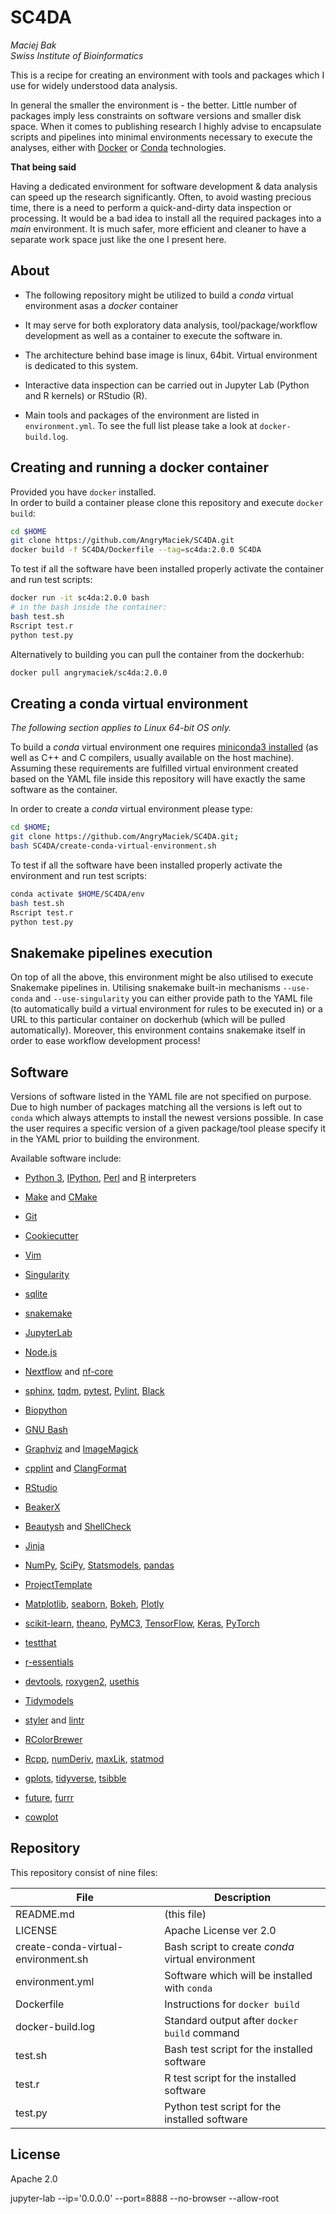 # SC4DA

*Maciej Bak  
Swiss Institute of Bioinformatics*

This is a recipe for creating an environment with tools and packages which I use for widely understood data analysis.

In general the smaller the environment is - the better. Little number of packages imply less constraints on software versions and smaller disk space. When it comes to publishing research I highly advise to encapsulate scripts and pipelines into minimal environments necessary to execute the analyses, either with [Docker](https://www.docker.com/) or [Conda](https://docs.conda.io/en/latest/) technologies.

**That being said**

Having a dedicated environment for software development & data analysis can speed up the research significantly. Often, to avoid wasting precious time, there is a need to perform a quick-and-dirty data inspection or processing. It would be a bad idea to install all the required packages into a *main* environment. It is much safer, more efficient and cleaner to have a separate work space just like the one I present here.

## About

* The following repository might be utilized to build a *conda* virtual environment asas a *docker* container

* It may serve for both exploratory data analysis, tool/package/workflow development as well as a container to execute the software in.

* The architecture behind base image is linux, 64bit. Virtual environment is dedicated to this system.

* Interactive data inspection can be carried out in Jupyter Lab (Python and R kernels) or RStudio (R).

* Main tools and packages of the environment are listed in `environment.yml`. To see the full list please take a look at `docker-build.log`.

## Creating and running a docker container

Provided you have `docker` installed.  
In order to build a container please clone this repository and execute `docker build`:

```bash
cd $HOME
git clone https://github.com/AngryMaciek/SC4DA.git
docker build -f SC4DA/Dockerfile --tag=sc4da:2.0.0 SC4DA
```

To test if all the software have been installed properly activate the container and run test scripts:

```bash
docker run -it sc4da:2.0.0 bash
# in the bash inside the container:
bash test.sh
Rscript test.r
python test.py
```

Alternatively to building you can pull the container from the dockerhub:

```bash
docker pull angrymaciek/sc4da:2.0.0
```

## Creating a conda virtual environment

*The following section applies to Linux 64-bit OS only.*

To build a *conda* virtual environment one requires [miniconda3 installed](https://conda.io/projects/conda/en/latest/user-guide/install/index.html) (as well as C++ and C compilers, usually available on the host machine). Assuming these requirements are fulfilled virtual environment created based on the YAML file inside this repository will have exactly the same software as the container.

In order to create a *conda* virtual environment please type:

```bash
cd $HOME;
git clone https://github.com/AngryMaciek/SC4DA.git;
bash SC4DA/create-conda-virtual-environment.sh
```

To test if all the software have been installed properly activate the environment and run test scripts:

```bash
conda activate $HOME/SC4DA/env
bash test.sh
Rscript test.r
python test.py
```

## Snakemake pipelines execution

On top of all the above, this environment might be also utilised to execute Snakemake pipelines in. Utilising snakemake built-in mechanisms `--use-conda` and `--use-singularity` you can either provide path to the YAML file (to automatically build a virtual environment for rules to be executed in) or a URL to this particular container on dockerhub (which will be pulled automatically). Moreover, this environment contains snakemake itself in order to ease workflow development process!

## Software

Versions of software listed in the YAML file are not specified on purpose. Due to high number of packages matching all the versions is left out to `conda` which always attempts to install the newest versions possible. In case the user requires a specific version of a given package/tool please specify it in the YAML prior to building the environment.

Available software include:

* [Python 3](https://www.python.org/), [IPython](https://ipython.org/), [Perl](https://www.perl.org/) and [R](https://www.r-project.org/) interpreters

* [Make](https://www.gnu.org/software/make/manual/make.html) and [CMake](https://cmake.org/)

* [Git](https://git-scm.com/)

* [Cookiecutter](https://github.com/cookiecutter/cookiecutter)

* [Vim](https://github.com/vim/vim)

* [Singularity](https://singularity.lbl.gov/)

* [sqlite](https://www.sqlite.org/index.html)

* [snakemake](https://snakemake.readthedocs.io/en/stable/)

* [JupyterLab](https://jupyterlab.readthedocs.io/en/stable/)

* [Node.js](https://nodejs.org/en/)

* [Nextflow](https://www.nextflow.io/) and [nf-core](https://nf-co.re/)

* [sphinx](http://www.sphinx-doc.org/en/master/), [tqdm](https://github.com/tqdm/tqdm), [pytest](https://docs.pytest.org/en/latest/), [Pylint](https://www.pylint.org/), [Black](https://github.com/psf/black)

* [Biopython](https://biopython.org/)

* [GNU Bash](https://www.gnu.org/software/bash/)

* [Graphviz](https://www.graphviz.org/) and [ImageMagick](https://imagemagick.org/)

* [cpplint](https://github.com/cpplint/cpplint) and [ClangFormat](https://clang.llvm.org/docs/ClangFormat.html)

* [RStudio](https://rstudio.com/)

* [BeakerX](http://beakerx.com/)

* [Beautysh](https://github.com/lovesegfault/beautysh) and [ShellCheck](https://github.com/koalaman/shellcheck)

* [Jinja](https://jinja.palletsprojects.com/)

* [NumPy](https://numpy.org/), [SciPy](https://www.scipy.org/), [Statsmodels](https://www.statsmodels.org/stable/index.html), [pandas](https://pandas.pydata.org/)

* [ProjectTemplate](http://projecttemplate.net/)

* [Matplotlib](https://matplotlib.org/), [seaborn](https://seaborn.pydata.org/), [Bokeh](https://bokeh.pydata.org/en/latest/index.html), [Plotly](https://plot.ly/python/)

* [scikit-learn](https://scikit-learn.org/stable/), [theano](http://deeplearning.net/software/theano/), [PyMC3](https://docs.pymc.io/), [TensorFlow](https://www.tensorflow.org/), [Keras](https://keras.io/), [PyTorch](https://pytorch.org/)

* [testthat](https://testthat.r-lib.org/)

* [r-essentials](https://docs.anaconda.com/anaconda/user-guide/tasks/using-r-language/)

* [devtools](https://www.rdocumentation.org/packages/devtools), [roxygen2](https://cran.r-project.org/web/packages/roxygen2/vignettes/roxygen2.html), [usethis](https://usethis.r-lib.org/)

* [Tidymodels](https://www.tidymodels.org/)

* [styler](https://github.com/r-lib/styler) and [lintr](https://github.com/jimhester/lintr)

* [RColorBrewer](https://cran.r-project.org/web/packages/RColorBrewer/index.html)

* [Rcpp](https://cran.r-project.org/web/packages/Rcpp/index.html), [numDeriv](https://cran.r-project.org/web/packages/numDeriv/index.html), [maxLik](https://cran.r-project.org/web/packages/maxLik/index.html), [statmod](https://cran.r-project.org/web/packages/statmod/index.html)

* [gplots](https://cran.r-project.org/web/packages/gplots/index.html), [tidyverse](https://www.tidyverse.org/), [tsibble](https://cran.r-project.org/web/packages/tsibble/index.html)

* [future](https://cran.r-project.org/web/packages/future/index.html), [furrr](https://cran.r-project.org/web/packages/furrr/index.html)

* [cowplot](https://cran.r-project.org/web/packages/cowplot/vignettes/introduction.html)

## Repository

This repository consist of nine files:
  
| File | Description |
| ------ | ------ |
| README.md | (this file) |
| LICENSE | Apache License ver 2.0 |
| create-conda-virtual-environment.sh | Bash script to create *conda* virtual environment |
| environment.yml | Software which will be installed with `conda` |
| Dockerfile | Instructions for `docker build` |
| docker-build.log | Standard output after `docker build` command |
| test.sh | Bash test script for the installed software |
| test.r | R test script for the installed software |
| test.py | Python test script for the installed software |

## License

Apache 2.0


jupyter-lab --ip='0.0.0.0' --port=8888 --no-browser --allow-root